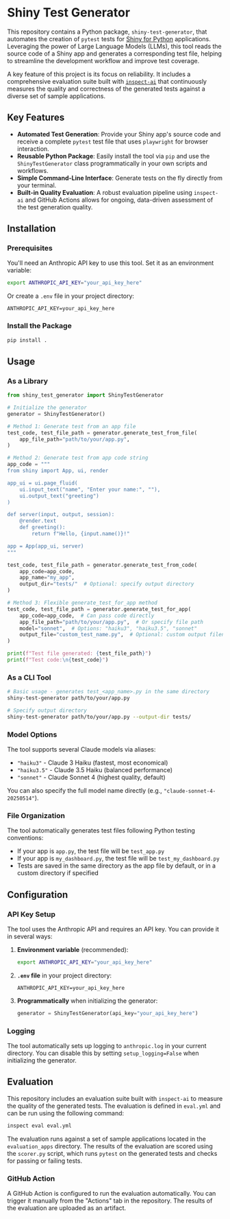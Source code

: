 # Shiny Test Generator

This repository contains a Python package, `shiny-test-generator`, that automates the creation of `pytest` tests for [Shiny for Python](https://shiny.posit.co/py/) applications. Leveraging the power of Large Language Models (LLMs), this tool reads the source code of a Shiny app and generates a corresponding test file, helping to streamline the development workflow and improve test coverage.

A key feature of this project is its focus on reliability. It includes a comprehensive evaluation suite built with [`inspect-ai`](https://rstudio.github.io/inspect-ai/) that continuously measures the quality and correctness of the generated tests against a diverse set of sample applications.

## Key Features

*   **Automated Test Generation**: Provide your Shiny app's source code and receive a complete `pytest` test file that uses `playwright` for browser interaction.
*   **Reusable Python Package**: Easily install the tool via `pip` and use the `ShinyTestGenerator` class programmatically in your own scripts and workflows.
*   **Simple Command-Line Interface**: Generate tests on the fly directly from your terminal.
*   **Built-in Quality Evaluation**: A robust evaluation pipeline using `inspect-ai` and GitHub Actions allows for ongoing, data-driven assessment of the test generation quality.

## Installation

### Prerequisites

You'll need an Anthropic API key to use this tool. Set it as an environment variable:

```bash
export ANTHROPIC_API_KEY="your_api_key_here"
```

Or create a `.env` file in your project directory:

```
ANTHROPIC_API_KEY=your_api_key_here
```

### Install the Package

```bash
pip install .
```

## Usage

### As a Library

```python
from shiny_test_generator import ShinyTestGenerator

# Initialize the generator
generator = ShinyTestGenerator()

# Method 1: Generate test from an app file
test_code, test_file_path = generator.generate_test_from_file(
    app_file_path="path/to/your/app.py",
)

# Method 2: Generate test from app code string
app_code = """
from shiny import App, ui, render

app_ui = ui.page_fluid(
    ui.input_text("name", "Enter your name:", ""),
    ui.output_text("greeting")
)

def server(input, output, session):
    @render.text
    def greeting():
        return f"Hello, {input.name()}!"

app = App(app_ui, server)
"""

test_code, test_file_path = generator.generate_test_from_code(
    app_code=app_code,
    app_name="my_app",
    output_dir="tests/"  # Optional: specify output directory
)

# Method 3: Flexible generate_test_for_app method
test_code, test_file_path = generator.generate_test_for_app(
    app_code=app_code,  # Can pass code directly
    app_file_path="path/to/your/app.py",  # Or specify file path
    model="sonnet",  # Options: "haiku3", "haiku3.5", "sonnet"
    output_file="custom_test_name.py",  # Optional: custom output filename
)

print(f"Test file generated: {test_file_path}")
print(f"Test code:\n{test_code}")
```

### As a CLI Tool

```bash
# Basic usage - generates test_<app_name>.py in the same directory
shiny-test-generator path/to/your/app.py

# Specify output directory
shiny-test-generator path/to/your/app.py --output-dir tests/
```

### Model Options

The tool supports several Claude models via aliases:

- `"haiku3"` - Claude 3 Haiku (fastest, most economical)
- `"haiku3.5"` - Claude 3.5 Haiku (balanced performance)
- `"sonnet"` - Claude Sonnet 4 (highest quality, default)

You can also specify the full model name directly (e.g., `"claude-sonnet-4-20250514"`).

### File Organization

The tool automatically generates test files following Python testing conventions:

- If your app is `app.py`, the test file will be `test_app.py`
- If your app is `my_dashboard.py`, the test file will be `test_my_dashboard.py`
- Tests are saved in the same directory as the app file by default, or in a custom directory if specified

## Configuration

### API Key Setup

The tool uses the Anthropic API and requires an API key. You can provide it in several ways:

1. **Environment variable** (recommended):
   ```bash
   export ANTHROPIC_API_KEY="your_api_key_here"
   ```

2. **`.env` file** in your project directory:
   ```
   ANTHROPIC_API_KEY=your_api_key_here
   ```

3. **Programmatically** when initializing the generator:
   ```python
   generator = ShinyTestGenerator(api_key="your_api_key_here")
   ```

### Logging

The tool automatically sets up logging to `anthropic.log` in your current directory. You can disable this by setting `setup_logging=False` when initializing the generator.

## Evaluation

This repository includes an evaluation suite built with `inspect-ai` to measure the quality of the generated tests. The evaluation is defined in `eval.yml` and can be run using the following command:

```bash
inspect eval eval.yml
```

The evaluation runs against a set of sample applications located in the `evaluation_apps` directory. The results of the evaluation are scored using the `scorer.py` script, which runs `pytest` on the generated tests and checks for passing or failing tests.

### GitHub Action

A GitHub Action is configured to run the evaluation automatically. You can trigger it manually from the "Actions" tab in the repository. The results of the evaluation are uploaded as an artifact.
